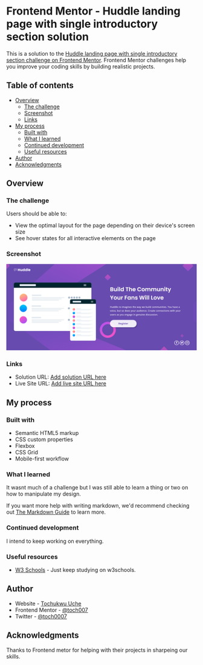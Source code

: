 # Frontend Mentor - Huddle landing page with single introductory section solution

This is a solution to the [Huddle landing page with single introductory section challenge on Frontend Mentor](https://www.frontendmentor.io/challenges/huddle-landing-page-with-a-single-introductory-section-B_2Wvxgi0). Frontend Mentor challenges help you improve your coding skills by building realistic projects.

## Table of contents

- [Overview](#overview)
  - [The challenge](#the-challenge)
  - [Screenshot](#screenshot)
  - [Links](#links)
- [My process](#my-process)
  - [Built with](#built-with)
  - [What I learned](#what-i-learned)
  - [Continued development](#continued-development)
  - [Useful resources](#useful-resources)
- [Author](#author)
- [Acknowledgments](#acknowledgments)

## Overview

### The challenge

Users should be able to:

- View the optimal layout for the page depending on their device's screen size
- See hover states for all interactive elements on the page

### Screenshot

![](./images/FireShot%20Capture%20001%20-%20Frontend%20Mentor%20-%20Huddle%20landing%20page%20with%20single%20introductory%20sectio_%20-%20127.0.0.1.png)

### Links

- Solution URL: [Add solution URL here](https://github.com/Toch007/fronend-project-10)
- Live Site URL: [Add live site URL here](https://toch007.github.io/fronend-project-10/)

## My process

### Built with

- Semantic HTML5 markup
- CSS custom properties
- Flexbox
- CSS Grid
- Mobile-first workflow

### What I learned

It wasnt much of a challenge but I was still able to learn a thing or two on how to manipulate my design.

If you want more help with writing markdown, we'd recommend checking out [The Markdown Guide](https://www.markdownguide.org/) to learn more.

### Continued development

I intend to keep working on everything.

### Useful resources

- [W3 Schools](https://www.w3schools.com) - Just keep studying on w3schools.

## Author

- Website - [Tochukwu Uche](https://www.your-site.com)
- Frontend Mentor - [@toch007](https://www.frontendmentor.io/profile/toch007)
- Twitter - [@toch0007](https://www.twitter.com/toch0007)

## Acknowledgments

Thanks to Frontend metor for helping with their projects in sharpeing our skills.
